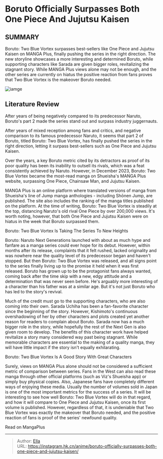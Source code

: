 # Boruto Officially Surpasses Both One Piece And Jujutsu Kaisen


## SUMMARY 



  Boruto: Two Blue Vortex surpasses best-sellers like One Piece and Jujutsu Kaisen on MANGA Plus, finally pushing the series in the right direction.   The new storyline showcases a more interesting and determined Boruto, while supporting characters like Sarada are given bigger roles, revitalizing the stagnant story.   While MANGA Plus views alone may not be enough, and the other series are currently on hiatus the positive reaction from fans proves that Two Blue Vortex is the makeover Boruto needed.  

![iamge](https://static1.srcdn.com/wordpress/wp-content/uploads/2023/12/boruto-with-luffy-from-one-piece-and-yuji-from-jujutsu-kaisen.jpg)

## Literature Review

After years of being negatively compared to its predecessor Naruto, Boruto&#39;s part 2 made the series stand out and surpass industry juggernauts.




After years of mixed reception among fans and critics, and negative comparison to its famous predecessor Naruto, it seems that part 2 of Boruto, titled Boruto: Two Blue Vortex, has finally pushed the series in the right direction, letting it surpass best-sellers such as One Piece and Jujutsu Kaisen.




Over the years, a key Boruto metric cited by its detractors as proof of its poor quality has been its inability to outsell its rivals, which was a feat consistently achieved by Naruto. However, in December 2023, Boruto: Two Blue Vortex became the most-read manga on Shueisha&#39;s MANGA Plus website, surpassing One Piece, Chainsaw Man, and Jujutsu Kaisen.

          

MANGA Plus is an online platform where translated versions of manga from Shueisha&#39;s line of Jump manga anthologies - including Shōnen Jump, are published. The site also includes the ranking of the manga titles published on the platform. At the time of writing, Boruto: Two Blue Vortex is steadily at the top, distancing Naruto&#39;s old rival One Piece by over 200,000 views. It&#39;s worth noting, however, that both One Piece and Jujutsu Kaisen were on hiatus in the week that Boruto surpassed them.





 Boruto: Two Blue Vortex Is Taking The Series To New Heights 
         

Boruto: Naruto Next Generations launched with about as much hype and fanfare as a manga series could ever hope for its debut. However, within months after its release, complaints that it felt rushed, lacked originality and was nowhere near the quality level of its predecessor began and haven&#39;t stopped. But then Boruto: Two Blue Vortex was released, and all signs point to the series finally living up to the promise it held when it was first released. Boruto has grown up to be the protagonist fans always wanted, coming back after the time skip with a new, edgy attitude and a determination that was never seen before. He&#39;s arguably more interesting of a character than his father was at a similar age. But it&#39;s not just Boruto who has led to the story&#39;s revival.




Much of the credit must go to the supporting characters, who are also coming into their own. Sarada Uchiha has been a fan-favorite character since the beginning of the story. However, Kishimoto&#39;s continuous overshadowing of her by other characters and plots created yet another reason for readers to complain about Boruto. Sarada now has a much bigger role in the story, while hopefully the rest of the Next Gen is also given room to develop. The benefits of this character work have helped revitalize a story many considered way past being stagnant. While memorable characters are essential to the making of a quality manga, they will have little impact if the story isn&#39;t equally exhilarating.



 Boruto: Two Blue Vortex Is A Good Story With Great Characters 
          

Surely, views on MANGA Plus alone should not be considered a sufficient metric of comparison between series. Fans in the West can also read these manga through other official platforms (such as Viz&#39;s Shueisha app) or simply buy physical copies. Also, Japanese fans have completely different ways of enjoying these media. Usually the number of volumes sold in Japan is one of the most important metrics for the success of a series. It will be interesting to see how well Boruto: Two Blue Vortex will do in that regard, and how it will compare to One Piece and Jujutsu Kaisen, once its first volume is published. However, regardless of that, it is undeniable that Two Blue Vortex was exactly the makeover that Boruto needed, and the positive reaction of fans is proof of the series&#39; newfound quality.




Read on MangaPlus



---

> Author: [Ella](https://instagram.hk.cn/)  
> URL: https://instagram.hk.cn/anime/boruto-officially-surpasses-both-one-piece-and-jujutsu-kaisen/  

